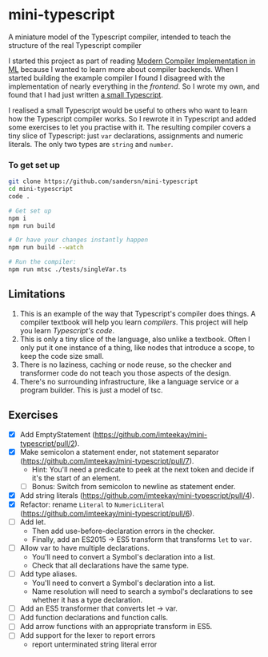 # mini-typescript

A miniature model of the Typescript compiler, intended to teach the structure of the real Typescript compiler

I started this project as part of reading [Modern Compiler Implementation in ML](https://www.cs.princeton.edu/~appel/modern/ml/) because I wanted to learn more about compiler backends. When I started building the example compiler I found I disagreed with the implementation of nearly everything in the _frontend_. So I wrote my own, and found that I had just written [a small Typescript](https://github.com/sandersn/minits).

I realised a small Typescript would be useful to others who want to learn how the Typescript compiler works. So I rewrote it in Typescript and added some exercises to let you practise with it. The resulting compiler covers a tiny slice of Typescript: just `var` declarations, assignments and numeric literals. The only two types are `string` and `number`.

### To get set up

```sh
git clone https://github.com/sandersn/mini-typescript
cd mini-typescript
code .

# Get set up
npm i
npm run build

# Or have your changes instantly happen
npm run build --watch

# Run the compiler:
npm run mtsc ./tests/singleVar.ts
```

## Limitations

1. This is an example of the way that Typescript's compiler does things. A compiler textbook will help you learn _compilers_. This project will help you learn _Typescript's code_.
2. This is only a tiny slice of the language, also unlike a textbook. Often I only put it one instance of a thing, like nodes that introduce a scope, to keep the code size small.
3. There is no laziness, caching or node reuse, so the checker and transformer code do not teach you those aspects of the design.
4. There's no surrounding infrastructure, like a language service or a program builder. This is just a model of tsc.

## Exercises

- [x] Add EmptyStatement (https://github.com/imteekay/mini-typescript/pull/2).
- [x] Make semicolon a statement ender, not statement separator (https://github.com/imteekay/mini-typescript/pull/7).
  - Hint: You'll need a predicate to peek at the next token and decide if it's the start of an element.
  - [ ] Bonus: Switch from semicolon to newline as statement ender.
- [x] Add string literals (https://github.com/imteekay/mini-typescript/pull/4).
- [x] Refactor: rename `Literal` to `NumericLiteral` (https://github.com/imteekay/mini-typescript/pull/6).
- [ ] Add let.
  - Then add use-before-declaration errors in the checker.
  - Finally, add an ES2015 -> ES5 transform that transforms `let` to `var`.
- [ ] Allow var to have multiple declarations.
  - You'll need to convert a Symbol's declaration into a list.
  - Check that all declarations have the same type.
- [ ] Add type aliases.
  - You'll need to convert a Symbol's declaration into a list.
  - Name resolution will need to search a symbol's declarations to see whether it has a type declaration.
- [ ] Add an ES5 transformer that converts let -> var.
- [ ] Add function declarations and function calls.
- [ ] Add arrow functions with an appropriate transform in ES5.
- [ ] Add support for the lexer to report errors
  - report unterminated string literal error
